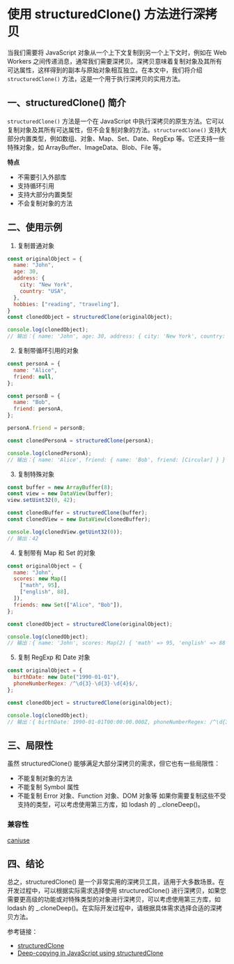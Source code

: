 # 使用 structuredClone() 方法进行深拷贝

当我们需要将 JavaScript 对象从一个上下文复制到另一个上下文时，例如在 Web Workers 之间传递消息，通常我们需要深拷贝。深拷贝意味着复制对象及其所有可达属性，这样得到的副本与原始对象相互独立。在本文中，我们将介绍 `structuredClone()` 方法，这是一个用于执行深拷贝的实用方法。

## 一、structuredClone() 简介

`structuredClone()` 方法是一个在 JavaScript 中执行深拷贝的原生方法。它可以复制对象及其所有可达属性，但不会复制对象的方法。`structuredClone()` 支持大部分内置类型，例如数组、对象、Map、Set、Date、RegExp 等。它还支持一些特殊对象，如 ArrayBuffer、ImageData、Blob、File 等。

**特点**
  - 不需要引入外部库
  - 支持循环引用
  - 支持大部分内置类型
  - 不会复制对象的方法
  
## 二、使用示例

1. 复制普通对象

```js
const originalObject = {
  name: "John",
  age: 30,
  address: {
    city: "New York",
    country: "USA",
  },
  hobbies: ["reading", "traveling"],
}
const clonedObject = structuredClone(originalObject);

console.log(clonedObject);
// 输出：{ name: 'John', age: 30, address: { city: 'New York', country: 'USA' }, hobbies: [ 'reading', 'traveling' ] }
```
2. 复制带循环引用的对象

```js
const personA = {
  name: "Alice",
  friend: null,
};

const personB = {
  name: "Bob",
  friend: personA,
};

personA.friend = personB;

const clonedPersonA = structuredClone(personA);

console.log(clonedPersonA);
// 输出：{ name: 'Alice', friend: { name: 'Bob', friend: [Circular] } }
```
3. 复制特殊对象

```js
const buffer = new ArrayBuffer(8);
const view = new DataView(buffer);
view.setUint32(0, 42);

const clonedBuffer = structuredClone(buffer);
const clonedView = new DataView(clonedBuffer);

console.log(clonedView.getUint32(0));
// 输出：42
```

4. 复制带有 Map 和 Set 的对象

```js
const originalObject = {
  name: "John",
  scores: new Map([
    ["math", 95],
    ["english", 88],
  ]),
  friends: new Set(["Alice", "Bob"]),
};

const clonedObject = structuredClone(originalObject);

console.log(clonedObject);
// 输出：{ name: 'John', scores: Map(2) { 'math' => 95, 'english' => 88 }, friends: Set(2) { 'Alice', 'Bob' } }
```

5. 复制 RegExp 和 Date 对象
```js
const originalObject = {
  birthDate: new Date("1990-01-01"),
  phoneNumberRegex: /^\d{3}-\d{3}-\d{4}$/,
};

const clonedObject = structuredClone(originalObject);

console.log(clonedObject);
// 输出：{ birthDate: 1990-01-01T00:00:00.000Z, phoneNumberRegex: /^\d{3}-\d{3}-\d{4}$/ }
```
## 三、局限性

虽然 structuredClone() 能够满足大部分深拷贝的需求，但它也有一些局限性：

- 不能复制对象的方法
- 不能复制 Symbol 属性
- 不能复制 Error 对象、Function 对象、DOM 对象等
如果你需要复制这些不受支持的类型，可以考虑使用第三方库，如 lodash 的 _.cloneDeep()。

### 兼容性

[caniuse](https://caniuse.com/?search=structuredClone)

## 四、结论

总之，structuredClone() 是一个非常实用的深拷贝工具，适用于大多数场景。在开发过程中，可以根据实际需求选择使用 structuredClone() 进行深拷贝，如果您需要更高级的功能或对特殊类型的对象进行深拷贝，可以考虑使用第三方库，如 lodash 的 _.cloneDeep()。在实际开发过程中，请根据具体需求选择合适的深拷贝方法。

参考链接：
- [structuredClone](https://developer.mozilla.org/zh-CN/docs/Web/API/structuredClone)
- [Deep-copying in JavaScript using structuredClone](https://web.dev/structured-clone/)
